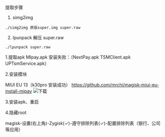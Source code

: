 
提取步骤
1. simg2img
~~~~~~~~~~~~~~~~~~~
./simg2img 原版super.img super.raw

~~~~~~~~~~~~~~~~~~~

2. lpunpack 解压 super.raw
~~~~~~~~~~~~~~~~~~~
./lpunpack super.raw 
~~~~~~~~~~~~~~~~~~~

1.提取apk
MIpay.apk 
安装失败：（NextPay.apk TSMClient.apk UPTsmService.apk）

2.安装模块

MIUI EU 13（k30pro 安装成功）
https://github.com/mrchi/magisk-miui-eu-install-mipay ![下载](https://github.com/mrchi/magisk-miui-eu-install-mipay/releases/tag/v1.0.0)

3.安装apk、重启

4.隐藏root

magisk-设置(右上角)-Zygisk(✓)-遵守排除列表(✓)-配置排除列表（银行、公司等应用）
